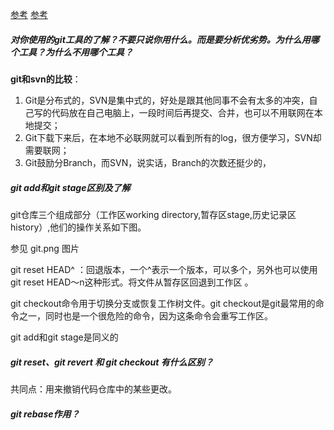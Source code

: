 [参考](https://www.jianshu.com/p/e1e9692f3d88)
[参考](https://www.liaoxuefeng.com/wiki/0013739516305929606dd18361248578c67b8067c8c017b000)

##### 对你使用的git工具的了解？不要只说你用什么。而是要分析优劣势。为什么用哪个工具？为什么不用哪个工具？

**git和svn的比较**：
1. Git是分布式的，SVN是集中式的，好处是跟其他同事不会有太多的冲突，自己写的代码放在自己电脑上，一段时间后再提交、合并，也可以不用联网在本地提交；
2. Git下载下来后，在本地不必联网就可以看到所有的log，很方便学习，SVN却需要联网；
3. Git鼓励分Branch，而SVN，说实话，Branch的次数还挺少的，

##### git add和git stage区别及了解
git仓库三个组成部分（工作区working directory,暂存区stage,历史记录区history）,他们的操作关系如下图。

参见 git.png 图片

git reset HEAD^ ：回退版本，一个^表示一个版本，可以多个，另外也可以使用 git reset HEAD～n这种形式。将文件从暂存区回退到工作区 。

git checkout命令用于切换分支或恢复工作树文件。git checkout是git最常用的命令之一，同时也是一个很危险的命令，因为这条命令会重写工作区。

git add和git stage是同义的

##### git reset、git revert 和 git checkout 有什么区别？
共同点：用来撤销代码仓库中的某些更改。

##### git rebase作用？

